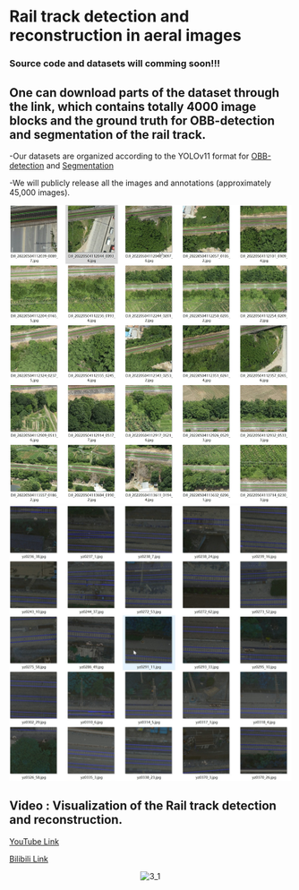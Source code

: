 # Rail track detection and reconstruction in aeral images
### Source code and datasets will comming soon!!!
## One can download parts of the dataset through the link, which contains totally 4000 image blocks and the ground truth for OBB-detection and segmentation of the rail track.

-Our datasets are organized according to the YOLOv11 format for [OBB-detection](https://docs.ultralytics.com/datasets/obb/#usage) and
[Segmentation](https://docs.ultralytics.com/datasets/segment/)

-We will publicly release all the images and annotations (approximately 45,000 images).

<p align="center">
  <img src="detect.png" alt="Detect Image" style="display: inline; margin-right: 10px;" />
  <img src="segment.png" alt="Segment Image" style="display: inline;" />
</p>


## Video : Visualization of the Rail track detection and reconstruction.

[YouTube Link](https://www.youtube.com/watch?v=iy-kxUioIZw)

[Bilibili Link](https://www.bilibili.com/video/BV1XuKpeoEGo/?vd_source=64975fbfa2bf9b28bae890c59bdc16c8)



<p align="center">
  <img src="https://github.com/user-attachments/assets/b563f129-9f64-4a49-8dae-054c6b18f4ed" alt="3_1">
</p>



